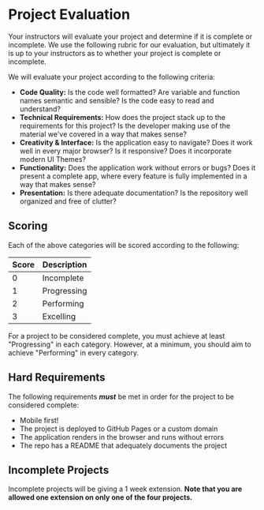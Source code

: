 # Project Evaluation

Your instructors will evaluate your project and determine if it is complete or
incomplete. We use the following rubric for our evaluation, but ultimately it is
up to your instructors as to whether your project is complete or incomplete.

We will evaluate your project according to the following criteria:

- **Code Quality:** Is the code well formatted? Are variable and function names
  semantic and sensible? Is the code easy to read and understand?
- **Technical Requirements:** How does the project stack up to the requirements
  for this project? Is the developer making use of the material we've covered in
  a way that makes sense?
- **Creativity & Interface:** Is the application easy to navigate? Does it work
  well in every major browser? Is it responsive? Does it incorporate modern UI
  Themes?
- **Functionality:** Does the application work without errors or bugs? Does it
  present a complete app, where every feature is fully implemented in a way that
  makes sense?
- **Presentation:** Is there adequate documentation? Is the repository well
  organized and free of clutter?

## Scoring

Each of the above categories will be scored according to the following:

| Score | Description |
| ----- | ----------- |
| 0     | Incomplete  |
| 1     | Progressing |
| 2     | Performing  |
| 3     | Excelling   |

For a project to be considered complete, you must achieve at least "Progressing"
in each category. However, at a minimum, you should aim to achieve "Performing"
in every category.

## Hard Requirements

The following requirements **_must_** be met in order for the project to be
considered complete:

- Mobile first!
- The project is deployed to GitHub Pages or a custom domain
- The application renders in the browser and runs without errors
- The repo has a README that adequately documents the project

## Incomplete Projects

Incomplete projects will be giving a 1 week extension. **Note that you are
allowed one extension on only one of the four projects.**
